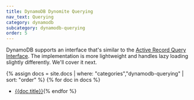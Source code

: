 ```yaml
---
title: DynamoDB Dynomite Querying
nav_text: Querying
category: dynamodb
subcategory: dynamodb-querying
order: 5
---
```


DynamoDB supports an interface that's similar to the [Active Record Query Interface](https://guides.rubyonrails.org/active_record_querying.html). The implementation is more lightweight and handles lazy loading slightly differently. We'll cover it next.

{% assign docs = site.docs | where: "categories","dynamodb-querying" | sort: "order" %}
{% for doc in docs %}
* [{{doc.title}}]({{doc.url}}){% endfor %}

